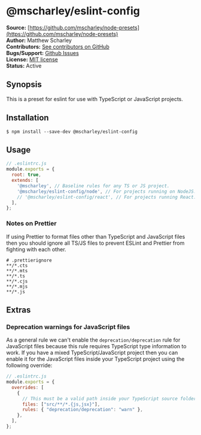 # @mscharley/eslint-config

**Source:** [https://github.com/mscharley/node-presets](https://github.com/mscharley/node-presets)  
**Author:** Matthew Scharley  
**Contributors:** [See contributors on GitHub][gh-contrib]  
**Bugs/Support:** [Github Issues][gh-issues]  
**License:** [MIT license][license]  
**Status:** Active

## Synopsis

This is a preset for eslint for use with TypeScript or JavaScript projects.

## Installation

```console
$ npm install --save-dev @mscharley/eslint-config
```

## Usage

```js
// .eslintrc.js
module.exports = {
  root: true,
  extends: [
    '@mscharley', // Baseline rules for any TS or JS project.
    '@mscharley/eslint-config/node', // For projects running on NodeJS.
    // '@mscharley/eslint-config/react', // For projects running React.
  ],
};
```

### Notes on Prettier

If using Prettier to format files other than TypeScript and JavaScript files then you should ignore all TS/JS files to prevent ESLint and Prettier from fighting with each other.

```ignore
# .prettierignore
**/*.cts
**/*.mts
**/*.ts
**/*.cjs
**/*.mjs
**/*.js
```

## Extras

### Deprecation warnings for JavaScript files

As a general rule we can't enable the `deprecation/deprecation` rule for JavaScript files because this rule requires TypeScript type information to work. If you have a mixed TypeScript/JavaScript project then you can enable it for the JavaScript files inside your TypeScript project using the following override:

```js
// .eslintrc.js
module.exports = {
  overrides: [
    {
      // This must be a valid path inside your TypeScript source folders.
      files: ["src/**/*.{js,jsx}"],
      rules: { "deprecation/deprecation": "warn" },
    },
  ],
};
```

[gh-contrib]: https://github.com/mscharley/node-presets/graphs/contributors
[gh-issues]: https://github.com/mscharley/node-presets/issues
[license]: https://github.com/mscharley/node-presets/blob/main/LICENSE
